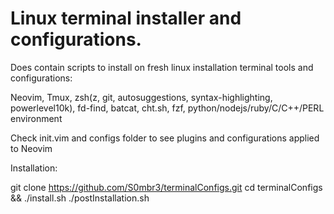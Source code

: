 # Linux terminal installer and configurations.
Does contain scripts to install on fresh linux installation terminal tools and configurations: 

Neovim, Tmux, zsh(z, git, autosuggestions, syntax-highlighting, powerlevel10k), fd-find, batcat, cht.sh, fzf, python/nodejs/ruby/C/C++/PERL environment

Check init.vim and configs folder to see plugins and configurations applied to Neovim

Installation:

git clone https://github.com/S0mbr3/terminalConfigs.git
cd terminalConfigs && ./install.sh
./postInstallation.sh


